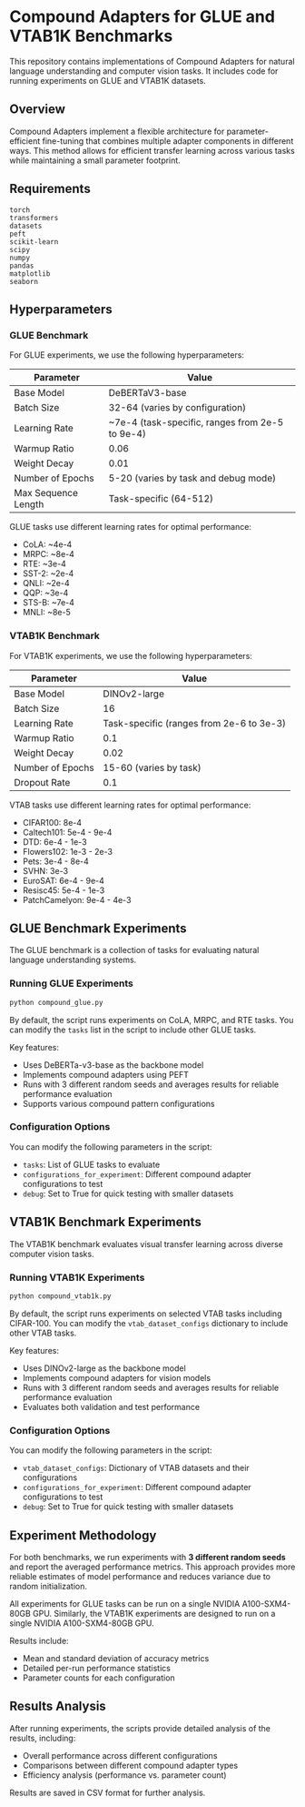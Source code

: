 # Compound Adapters for GLUE and VTAB1K Benchmarks

This repository contains implementations of Compound Adapters for natural language understanding and computer vision tasks. It includes code for running experiments on GLUE and VTAB1K datasets.

## Overview

Compound Adapters implement a flexible architecture for parameter-efficient fine-tuning that combines multiple adapter components in different ways. This method allows for efficient transfer learning across various tasks while maintaining a small parameter footprint.

## Requirements

```
torch
transformers
datasets
peft
scikit-learn
scipy
numpy
pandas
matplotlib
seaborn
```

## Hyperparameters

### GLUE Benchmark

For GLUE experiments, we use the following hyperparameters:

| Parameter | Value |
|-----------|-------|
| Base Model | DeBERTaV3-base |
| Batch Size | 32-64 (varies by configuration) |
| Learning Rate | ~7e-4 (task-specific, ranges from 2e-5 to 9e-4) |
| Warmup Ratio | 0.06 |
| Weight Decay | 0.01 |
| Number of Epochs | 5-20 (varies by task and debug mode) |
| Max Sequence Length | Task-specific (64-512) |

GLUE tasks use different learning rates for optimal performance:
- CoLA: ~4e-4
- MRPC: ~8e-4 
- RTE: ~3e-4
- SST-2: ~2e-4
- QNLI: ~2e-4
- QQP: ~3e-4
- STS-B: ~7e-4
- MNLI: ~8e-5

### VTAB1K Benchmark

For VTAB1K experiments, we use the following hyperparameters:

| Parameter | Value |
|-----------|-------|
| Base Model | DINOv2-large |
| Batch Size | 16 |
| Learning Rate | Task-specific (ranges from 2e-6 to 3e-3) |
| Warmup Ratio | 0.1 |
| Weight Decay | 0.02 |
| Number of Epochs | 15-60 (varies by task) |
| Dropout Rate | 0.1 |

VTAB tasks use different learning rates for optimal performance:
- CIFAR100: 8e-4
- Caltech101: 5e-4 - 9e-4
- DTD: 6e-4 - 1e-3
- Flowers102: 1e-3 - 2e-3
- Pets: 3e-4 - 8e-4
- SVHN: 3e-3
- EuroSAT: 6e-4 - 9e-4
- Resisc45: 5e-4 - 1e-3
- PatchCamelyon: 9e-4 - 4e-3

## GLUE Benchmark Experiments

The GLUE benchmark is a collection of tasks for evaluating natural language understanding systems.

### Running GLUE Experiments

```bash
python compound_glue.py
```

By default, the script runs experiments on CoLA, MRPC, and RTE tasks. You can modify the `tasks` list in the script to include other GLUE tasks.

Key features:
- Uses DeBERTa-v3-base as the backbone model
- Implements compound adapters using PEFT
- Runs with 3 different random seeds and averages results for reliable performance evaluation
- Supports various compound pattern configurations

### Configuration Options

You can modify the following parameters in the script:
- `tasks`: List of GLUE tasks to evaluate
- `configurations_for_experiment`: Different compound adapter configurations to test
- `debug`: Set to True for quick testing with smaller datasets

## VTAB1K Benchmark Experiments

The VTAB1K benchmark evaluates visual transfer learning across diverse computer vision tasks.

### Running VTAB1K Experiments

```bash
python compound_vtab1k.py
```

By default, the script runs experiments on selected VTAB tasks including CIFAR-100. You can modify the `vtab_dataset_configs` dictionary to include other VTAB tasks.

Key features:
- Uses DINOv2-large as the backbone model
- Implements compound adapters for vision models
- Runs with 3 different random seeds and averages results for reliable performance evaluation
- Evaluates both validation and test performance

### Configuration Options

You can modify the following parameters in the script:
- `vtab_dataset_configs`: Dictionary of VTAB datasets and their configurations
- `configurations_for_experiment`: Different compound adapter configurations to test
- `debug`: Set to True for quick testing with smaller datasets

## Experiment Methodology

For both benchmarks, we run experiments with **3 different random seeds** and report the averaged performance metrics. This approach provides more reliable estimates of model performance and reduces variance due to random initialization.

All experiments for GLUE tasks can be run on a single NVIDIA A100-SXM4-80GB GPU. Similarly, the VTAB1K experiments are designed to run on a single NVIDIA A100-SXM4-80GB GPU.

Results include:
- Mean and standard deviation of accuracy metrics
- Detailed per-run performance statistics
- Parameter counts for each configuration

## Results Analysis

After running experiments, the scripts provide detailed analysis of the results, including:
- Overall performance across different configurations
- Comparisons between different compound adapter types
- Efficiency analysis (performance vs. parameter count)

Results are saved in CSV format for further analysis.

